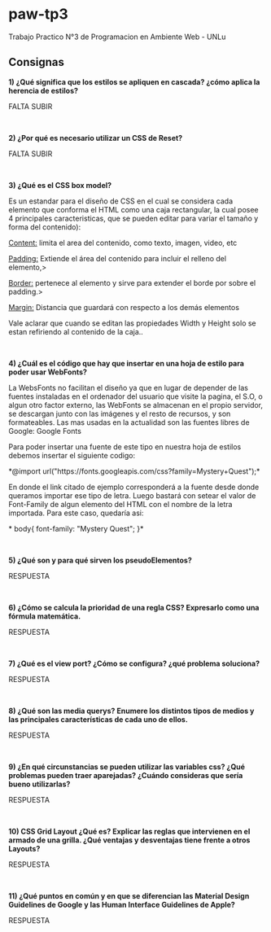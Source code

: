 # paw-tp3
Trabajo Practico N°3 de Programacion en Ambiente Web - UNLu

## Consignas
<p><b>1) ¿Qué significa que los estilos se apliquen en cascada? ¿cómo aplica la herencia de estilos?</b></p>
<p> FALTA SUBIR </p>
<br>
<p><b>2) ¿Por qué es necesario utilizar un CSS de Reset?</b></p>
<p> FALTA SUBIR </p>
<br>
<p><b>3) ¿Qué es el CSS box model?</b></p>
<p> Es un estandar para el diseño de CSS en el cual se considera cada elemento que conforma el HTML como una caja rectangular, la cual posee 4 principales caracteristicas, que se pueden editar para variar el tamaño y forma del contenido):</p>
  <p> <u>Content:</u> limita el area del contenido, como texto, imagen, video, etc</p>
  <p> <u>Padding:</u> Extiende el área del contenido para incluir el relleno del elemento,>
  <p> <u>Border:</u> pertenece al elemento y sirve para extender el borde por sobre el padding.>
  <p> <u>Margin:</u> Distancia que guardará con respecto a los demás elementos</p>
<p>Vale aclarar que cuando se editan las propiedades Width y Height solo se estan refiriendo al contenido de la caja..</p>  
<br>
<p><b>4) ¿Cuál es el código que hay que insertar en una hoja de estilo para poder usar WebFonts?</b></p>
<p> La WebsFonts no facilitan el diseño ya que en lugar de depender de las fuentes instaladas en el ordenador del usuario que visite la pagina, el S.O, o algun otro factor externo, las WebFonts se almacenan en el propio servidor, se descargan junto con las imágenes y el resto de recursos, y son formateables. Las mas usadas en la actualidad son las fuentes libres de Google: Google Fonts </p>
<p>  Para poder insertar una fuente de este tipo en nuestra hoja de estilos debemos insertar el siguiente codigo:</p>
<p>*@import url("https://fonts.googleapis.com/css?family=Mystery+Quest");*</p>
<p> En donde el link citado de ejemplo corresponderá a la fuente desde donde queramos importar ese tipo de letra. Luego bastará con setear el valor de Font-Family de algun elemento del HTML con el nombre de la letra importada. Para este caso, quedaría asi:
<p> * body{  font-family: "Mystery Quest";   }*</p> 
  
<br>
<p><b>5) ¿Qué son y para qué sirven los pseudoElementos?</b></p>
<p> RESPUESTA </p>
<br>
<p><b>6) ¿Cómo se calcula la prioridad de una regla CSS? Expresarlo como una fórmula matemática.</b></p>
<p> RESPUESTA </p>
<br>
<p><b>7) ¿Qué es el view port? ¿Cómo se configura? ¿qué problema soluciona?</b></p>
<p> RESPUESTA </p>
<br>
<p><b>8) ¿Qué son las media querys? Enumere los distintos tipos de medios y las principales
características de cada uno de ellos.</b></p>
<p> RESPUESTA </p>
<br>
<p><b>9) ¿En qué circunstancias se pueden utilizar las variables css? ¿Qué problemas pueden traer
aparejadas? ¿Cuándo consideras que sería bueno utilizarlas?</b></p>
<p> RESPUESTA </p>
<br>
<p><b>10) CSS Grid Layout ¿Qué es? Explicar las reglas que intervienen en el armado de una grilla.
¿Qué ventajas y desventajas tiene frente a otros Layouts?</b></p>
<p> RESPUESTA </p>
<br>
<p><b>11) ¿Qué puntos en común y en que se diferencian las Material Design Guidelines de Google y
las Human Interface Guidelines de Apple?</b></p>
<p> RESPUESTA </p>
<br>
